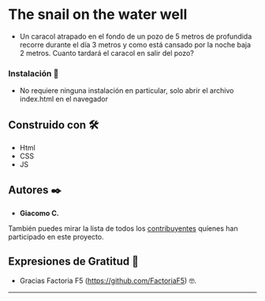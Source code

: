 # The snail on the water well

- Un caracol atrapado en el fondo de un pozo de 5 metros de profundida recorre durante el día 3 metros y como está cansado por la noche baja 2 metros. Cuanto tardará el caracol en salir del pozo?

### Instalación 🔧

- No requiere ninguna instalación en particular, solo abrir el archivo index.html en el navegador

## Construido con 🛠️

- Html
- CSS
- JS

## Autores ✒️

* **Giacomo C.**

También puedes mirar la lista de todos los [contribuyentes](https://github.com/your/project/contributors) quíenes han participado en este proyecto. 


## Expresiones de Gratitud 🎁

* Gracias Factoria F5 (https://github.com/FactoriaF5) 🤓.


---
